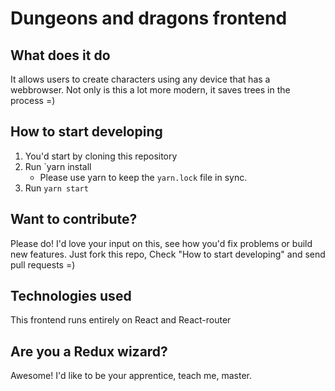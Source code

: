 # Dungeons and dragons frontend

## What does it do
It allows users to create characters using any device that has a webbrowser. Not only is this a lot more modern, it saves trees in the process =)

## How to start developing
1. You'd start by cloning this repository
2. Run `yarn install
    - Please use yarn to keep the `yarn.lock` file in sync.
3. Run `yarn start`

## Want to contribute?
Please do! I'd love your input on this, see how you'd fix problems or build new features. Just fork this repo, Check "How to start developing" and send pull requests =)

## Technologies used
This frontend runs entirely on React and React-router

## Are you a Redux wizard?
Awesome! I'd like to be your apprentice, teach me, master.